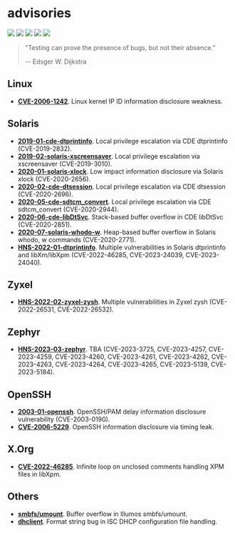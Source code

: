 # advisories
[![](https://img.shields.io/github/stars/0xdea/advisories.svg?color=yellow)](https://github.com/0xdea/advisories)
[![](https://img.shields.io/github/forks/0xdea/advisories.svg?color=green)](https://github.com/0xdea/advisories)
[![](https://img.shields.io/github/watchers/0xdea/advisories.svg?color=red)](https://github.com/0xdea/advisories)
[![](https://img.shields.io/badge/twitter-%400xdea-blue.svg)](https://twitter.com/0xdea)
[![](https://img.shields.io/badge/mastodon-%40raptor-purple.svg)](https://infosec.exchange/@raptor)

> "Testing can prove the presence of bugs, but not their absence." 
>
> -- Edsger W. Dijkstra

## Linux
* [**CVE-2006-1242**](https://www.securityfocus.com/archive/1/427622/100/0/threaded). Linux kernel IP ID information disclosure weakness.

## Solaris
* [**2019-01-cde-dtprintinfo**](https://github.com/0xdea/advisories/blob/master/2019-01-cde-dtprintinfo.txt). Local privilege escalation via CDE dtprintinfo (CVE-2019-2832).
* [**2019-02-solaris-xscreensaver**](https://github.com/0xdea/advisories/blob/master/2019-02-solaris-xscreensaver.txt). Local privilege escalation via xscreensaver (CVE-2019-3010).
* [**2020-01-solaris-xlock**](https://github.com/0xdea/advisories/blob/master/2020-01-solaris-xlock.txt). Low impact information disclosure via Solaris xlock (CVE-2020-2656).
* [**2020-02-cde-dtsession**](https://github.com/0xdea/advisories/blob/master/2020-02-cde-dtsession.txt). Local privilege escalation via CDE dtsession (CVE-2020-2696).
* [**2020-05-cde-sdtcm_convert**](https://github.com/0xdea/advisories/blob/master/2020-05-cde-sdtcm_convert.txt). Local privilege escalation via CDE sdtcm_convert (CVE-2020-2944).
* [**2020-06-cde-libDtSvc**](https://github.com/0xdea/advisories/blob/master/2020-06-cde-libDtSvc.txt). Stack-based buffer overflow in CDE libDtSvc (CVE-2020-2851).
* [**2020-07-solaris-whodo-w**](https://github.com/0xdea/advisories/blob/master/2020-07-solaris-whodo-w.txt). Heap-based buffer overflow in Solaris whodo, w commands (CVE-2020-2771).
* [**HNS-2022-01-dtprintinfo**](https://github.com/0xdea/advisories/blob/master/HNS-2022-01-dtprintinfo.txt). Multiple vulnerabilities in Solaris dtprintinfo and libXm/libXpm (CVE-2022-46285, CVE-2023-24039, CVE-2023-24040).

## Zyxel
* [**HNS-2022-02-zyxel-zysh**](https://github.com/0xdea/advisories/blob/master/HNS-2022-02-zyxel-zysh.txt). Multiple vulnerabilities in Zyxel zysh (CVE-2022-26531, CVE-2022-26532).

## Zephyr
* [**HNS-2023-03-zephyr**](). TBA (CVE-2023-3725, CVE-2023-4257, CVE-2023-4259, CVE-2023-4260, CVE-2023-4261, CVE-2023-4262, CVE-2023-4263, CVE-2023-4264, CVE-2023-4265, CVE-2023-5139, CVE-2023-5184).

## OpenSSH
* [**2003-01-openssh**](https://github.com/0xdea/advisories/blob/master/2003-01-openssh.txt). OpenSSH/PAM delay information disclosure vulnerability (CVE-2003-0190).
* [**CVE-2006-5229**](https://www.securityfocus.com/archive/1/448025/100/0/threaded). OpenSSH information disclosure via timing leak.

## X.Org
* [**CVE-2022-46285**](https://lists.x.org/archives/xorg-announce/2023-January/003312.html). Infinite loop on unclosed comments handling XPM files in libXpm.

## Others
* [**smbfs/umount**](https://www.illumos.org/issues/11618). Buffer overflow in Illumos smbfs/umount.
* [**dhclient**](https://gitlab.isc.org/isc-projects/dhcp/-/issues/280). Format string bug in ISC DHCP configuration file handling.
